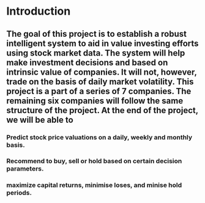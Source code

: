 # Introduction
## The goal of this project is to establish a robust intelligent system to aid in value investing efforts using stock market data. The system will help make investment decisions and based on intrinsic value of companies. It will not, however, trade on the basis of daily market volatility. This project is a part of a series of 7 companies. The remaining six companies will follow the same structure of the project. At the end of the project, we will be able to 
### Predict stock price valuations on a daily, weekly and monthly basis. 
### Recommend to buy, sell or hold based on certain decision parameters.
### maximize capital returns, minimise loses, and minise hold periods. 
